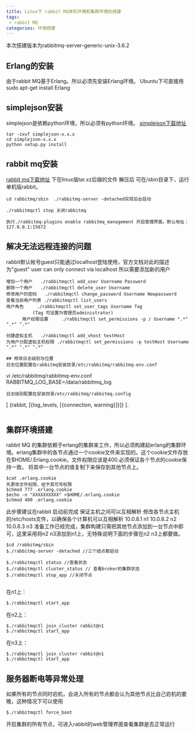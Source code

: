 ```yaml
---
title: Linux下 rabbit MQ单机环境和集群环境的搭建
tags:
 - rabbit MQ
categories: 环境搭建
---
```

本次搭建版本为rabbitmq-server-generic-unix-3.6.2
## Erlang的安装
由于rabbit MQ基于Erlang。所以必须先安装Erlang环境。
Ubuntu下可直接用sudo apt-get install Erlang

## simplejson安装
simplejson是依赖python环境，所以必须有python环境。
[simplejson下载地址](https://pypi.python.org/pypi/simplejson/_)
```
tar -zxvf simplejson-x.x.x 
cd simplejson-x.x.x
python setup.py install
```
## rabbit mq安装
[rabbit mq下载地址](https://www.rabbitmq.com/download.html)
下在linux版tar.xz后缀的文件
解压后 可在/sbin目录下，运行单机版rabbit。
```
cd rabbitmq/sbin  ./rabbitmq-server -detached实现后台启动

./rabbitmqctl stop 关闭rabbitmq

执行./rabbitmq-plugins enable rabbitmq_management 开启管理界面。默认地址：127.0.0.1:15672 
```

##  解决无法远程连接的问题
rabbit默认帐号guest只能通过localhost登陆使用，官方文档对此的描述为"guest" user can only connect via localhost  所以需要添加新的用户
```
增加一个用户 	 ./rabbitmqctl add_user Username Password
删除一个用户 	 ./rabbitmqctl delete_user Username
修改用户的密码   ./rabbitmqctl change_password Username Newpassword
查看当前用户列表 ./rabbitmqctl list_users
用户角色	 ./rabbitmqctl set_user_tags Username Tag
		  (Tag 可设置为管理员administrator)
      用户权限设置     ./rabbitmqctl set_permissions -p / Username ".*" ".*" ".*" 

创建虚拟主机   ./rabbitmqctl add_vhost testHost
为用户分配虚拟主机权限 ./rabbitmqctl set_permissions -p testHost Username ".*" ".*" ".*"

## 修改日志级别与位置
日志位置配置在rabbitmq安装目录/etc/rabbitmq/rabbitmq-env.conf 
```
vi /etc/rabbitmq/rabbitmq-env.conf
RABBITMQ_LOG_BASE=/data/rabbitmq_log
```
日志级别配置在安装目录/etc/rabbitmq/rabbitmq.config
```
[
  {rabbit, [{log_levels, [{connection, warning}]}]}
].
```

```
## 集群环境搭建

rabbit MQ 的集群依赖于erlang的集群来工作，所以必须构建起erlang的集群环境。erlang集群中的各节点通过一个cookie文件来实现的。这个cookie文件存放在$HOME/.Erlang.cookie。文件权限应该是400.必须保证各个节点的cookie保持一致。
将其中一台节点的值复制下来保存到其他节点上。
```
$cat .erlang.cookie
先更改文件权限，给予其可写权限
$chmod 777 .erlang.cookie
$echo -n "XXXXXXXXXX" >$HOME/.erlang.cookie
$chmod 400 .erlang.cookie
```
此步骤建议在rabbit 启动前完成
保证主机之间可以互相解析
修改各节点主机的/etc/hosts文件，以确保各个计算机可以互相解析
10.0.8.1 n1
10.0.8.2 n2
10.0.8.3 n3
准备工作已经完成，集群构建只需把其他节点添加到一台节点中即可，这里采用将n2 n3添加到n1上，无特殊说明下面的步骤在n2 n3上都要做。
```
$cd /rabbitmq/sbin
$./rabbitmq-server -detached //三个结点都启动

$./rabbitmqctl status //查看状态
$./rabbitmqctl cluster_status // 查看broker的集群状态
$./rabbitmqctl stop_app //关闭节点


```
在n1上：
```
$./rabbitmqctl start_app
```
在n2上：
```
$./rabbitmqctl join_cluster rabbit@n1
$./rabbitmqctl start_app
```
在n3上：
```
$./rabbitmqctl join_cluster rabbit@n1
$./rabbitmqctl start_app
```

## 服务器断电等异常处理
如果所有的节点同时宕机，会进入所有的节点都会认为其他节点比自己宕机的要晚，这种情况下可以使用
```
$./rabbitmqctl force_boot
```



开启集群的所有节点，可进入rabbit的web管理界面查看集群是否正常运行
